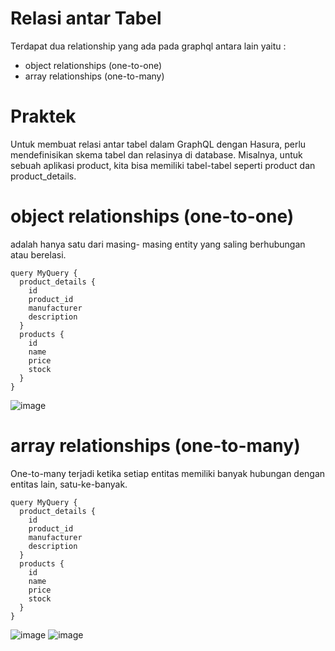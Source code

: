 # Relasi antar Tabel

Terdapat dua relationship yang ada pada graphql antara lain yaitu :

* object relationships (one-to-one)
* array relationships (one-to-many)

# Praktek
Untuk membuat relasi antar tabel dalam GraphQL dengan Hasura, perlu mendefinisikan skema tabel dan relasinya di database. Misalnya, untuk sebuah aplikasi product, kita bisa memiliki tabel-tabel seperti product dan product_details.

# object relationships (one-to-one)
adalah hanya satu dari masing- masing entity yang saling berhubungan atau berelasi.
```
query MyQuery {
  product_details {
    id
    product_id
    manufacturer
    description
  }
  products {
    id
    name
    price
    stock
  }
}
```
![image](https://github.com/user-attachments/assets/ed65b462-c51d-49a2-8aba-528369af1c2f)

# array relationships (one-to-many)
One-to-many terjadi ketika setiap entitas memiliki banyak hubungan dengan entitas lain, satu-ke-banyak. 
```
query MyQuery {
  product_details {
    id
    product_id
    manufacturer
    description
  }
  products {
    id
    name
    price
    stock
  }
}
```
![image](https://github.com/user-attachments/assets/456ea540-2dfe-41e5-8fd1-db1ba23a6880)
![image](https://github.com/user-attachments/assets/1cfc3e34-a4df-4f51-b79d-9fad0b21c2c0)


